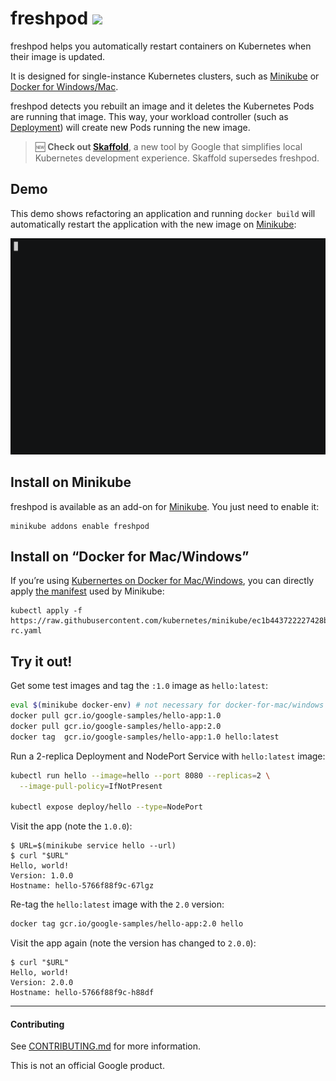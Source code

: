# freshpod [![](https://img.shields.io/badge/THANKS-md-ff69b4.svg)](THANKS.md)

freshpod helps you automatically restart containers on Kubernetes when their image
is updated.

It is designed for single-instance Kubernetes clusters, such as [Minikube] or
[Docker for Windows/Mac][dfm].

freshpod detects you rebuilt an image and it deletes the Kubernetes Pods are
running that image. This way, your workload controller (such as [Deployment])
will create new Pods running the new image.

> :new: **Check out [Skaffold]**, a new tool by Google that simplifies local Kubernetes
> development experience. Skaffold supersedes freshpod.

[Minikube]: https://github.com/kubernetes/minikube
[dfm]: https://docs.docker.com/docker-for-mac/kubernetes/
[Pods]: https://kubernetes.io/docs/concepts/workloads/pods/pod/
[Deployment]: https://kubernetes.io/docs/concepts/workloads/controllers/deployment/
[Skaffold]: https://github.com/GoogleCloudPlatform/skaffold

## Demo

This demo shows refactoring an application and running `docker build`
will automatically restart the application with the new image on [Minikube]:

[![A command line demo of freshpod replacing pods when the image is updated](img/freshpod-demo.gif)](https://asciinema.org/a/dD9UhCIaPw13znirhmGUnNJtd)

## Install on Minikube

freshpod is available as an add-on for [Minikube]. You just need to enable it:

    minikube addons enable freshpod

## Install on “Docker for Mac/Windows”

If you’re using [Kubernertes on Docker for Mac/Windows][dfm], you can directly
apply [the manifest](https://github.com/kubernetes/minikube/blob/master/deploy/addons/freshpod/freshpod-rc.yaml)
used by Minikube:

    kubectl apply -f https://raw.githubusercontent.com/kubernetes/minikube/ec1b443722227428bd2b23967e1b48d94350a5ac/deploy/addons/freshpod/freshpod-rc.yaml

## Try it out!

Get some test images and tag the `:1.0` image as `hello:latest`:

```sh
eval $(minikube docker-env) # not necessary for docker-for-mac/windows
docker pull gcr.io/google-samples/hello-app:1.0
docker pull gcr.io/google-samples/hello-app:2.0
docker tag  gcr.io/google-samples/hello-app:1.0 hello:latest
```

Run a 2-replica Deployment and NodePort Service with `hello:latest` image:

```sh
kubectl run hello --image=hello --port 8080 --replicas=2 \
  --image-pull-policy=IfNotPresent

kubectl expose deploy/hello --type=NodePort
```

Visit the app (note the `1.0.0`):

```
$ URL=$(minikube service hello --url)
$ curl "$URL"
Hello, world!
Version: 1.0.0
Hostname: hello-5766f88f9c-67lgz
```

Re-tag the `hello:latest` image with the `2.0` version:

```sh
docker tag gcr.io/google-samples/hello-app:2.0 hello
```

Visit the app again (note the version has changed to `2.0.0`):

```
$ curl "$URL"
Hello, world!
Version: 2.0.0
Hostname: hello-5766f88f9c-h88df
```

-----

#### Contributing

See [CONTRIBUTING.md](CONTRIBUTING.md) for more information.

This is not an official Google product.

